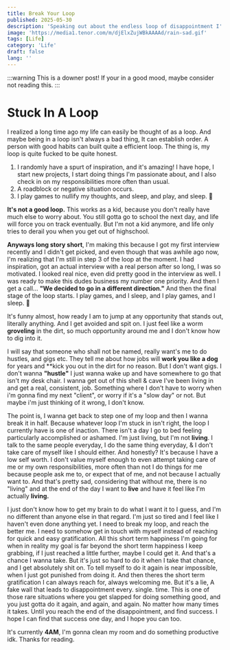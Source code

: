 ```yaml
---
title: Break Your Loop
published: 2025-05-30
description: 'Speaking out about the endless loop of disappointment I''m stuck in.'
image: 'https://media1.tenor.com/m/djElxZujWBkAAAAd/rain-sad.gif'
tags: [Life]
category: 'Life'
draft: false 
lang: ''
---
```

:::warning
This is a downer post! If your in a good mood, maybe consider not reading this.
:::

# Stuck In A Loop
I realized a long time ago my life can easily be thought of as a loop. And maybe being in a loop isn't always a bad thing, It can establish order. A person with good habits can built quite a efficient loop. The thing is, my loop is quite fucked to be quite honest. 

1. I randomly have a spurt of inspiration, and it's amazing! I have hope, I start new projects, I start doing things I'm passionate about, and I also check in on my responsibilities more often than usual.
2. A roadblock or negative situation occurs.
3. I play games to nullify my thoughts, and sleep, and play, and sleep. 🔄

**It's not a good loop.** This works as a kid, because you don't really have much else to worry about. You still gotta go to school the next day, and life will force you on track eventually. But I'm not a kid anymore, and life only tries to derail you when you get out of highschool.

**Anyways long story short**, I'm making this because I got my first interview recently and I didn't get picked, and even though that was awhile ago now, I'm realizing that I'm still in step 3 of the loop at the moment. I had inspiration, got an actual interview with a real person after so long, I was so motivated. I looked real nice, even did pretty good in the interview as well. I was ready to make this dudes business my number one priority. And then I get a call... **"We decided to go in a different direction."** And then the final stage of the loop starts. I play games, and I sleep, and I play games, and I sleep. 🔄

It's funny almost, how ready I am to jump at any opportunity that stands out, literally anything. And I get avoided and spit on. I just feel like a worm **groveling** in the dirt, so much opportunity around me and I don't know how to dig into it.

I will say that someone who shall not be named, really want's me to do hustles, and gigs etc. They tell me about how jobs will **work you like a dog** for years and **kick you out in the dirt for no reason. But I don't want gigs. I don't wanna **"hustle"** I just wanna wake up and have somewhere to go that isn't my desk chair. I wanna get out of this shell & cave I've been living in and get a real, consistent, job. Something where I don't have to worry when i'm gonna find my next "client", or worry if it's a "slow day" or not. But maybe i'm just thinking of it wrong, I don't know.

The point is, I wanna get back to step one of my loop and then I wanna break it in half. Because whatever loop I'm stuck in isn't right, the loop I currently have is one of inaction. There isn't a day I go to bed feeling particularly accomplished or ashamed. I'm just living, but I'm not **living**. I talk to the same people everyday, I do the same thing everyday, & I don't take care of myself like I should either. And honestly? It's because I have a low self worth. I don't value myself enough to even attempt taking care of me or my own responsibilities, more often than not I do things for me because people ask me to, or expect that of me, and not because I actually want to. And that's pretty sad, considering that without me, there is no "living" and at the end of the day I want to **live** and have it feel like I'm actually **living.**

I just don't know how to get my brain to do what I want it to I guess, and I'm no different than anyone else in that regard. I'm just so tired and I feel like I haven't even done anything yet. I need to break my loop, and reach the better me. I need to somehow get in touch with myself instead of reaching for quick and easy gratification. All this short term happiness I'm going for when in reality my goal is far beyond the short term happiness I keep grabbing, if I just reached a little further, maybe I could get it. And that's a chance I wanna take. But it's just so hard to do it when I take that chance, and I get absolutely shit on. To tell myself to do it again is near impossible, when I just got punished from doing it. And then theres the short term gratification I can always reach for, always welcoming me. But it's a lie, A fake wall that leads to disappointment every. single. time. This is one of those rare situations where you get slapped for doing something good, and you just gotta do it again, and again, and again. No matter how many times it takes. Until you reach the end of the disappointment, and find success. I hope I can find that success one day, and I hope you can too.

It's currently **4AM**, I'm gonna clean my room and do something productive idk. Thanks for reading.